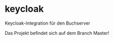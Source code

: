 # keycloak

Keycloak-Integration für den Buchserver

Das Projekt befindet sich auf dem Branch Master!
